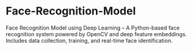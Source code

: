 # Face-Recognition-Model
Face Recognition Model using Deep Learning – A Python-based face recognition system powered by OpenCV and deep feature embeddings. Includes data collection, training, and real-time face identification.
